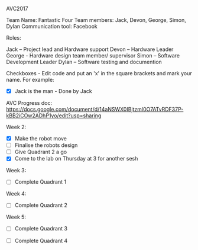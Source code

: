 AVC2017

Team Name: Fantastic Four
Team members: Jack, Devon, George, Simon, Dylan
Communication tool: Facebook

Roles:

Jack – Project lead and Hardware support
Devon – Hardware Leader
George  - Hardware design team member/ supervisor
Simon – Software Development Leader
Dylan – Software testing and documention

Checkboxes - Edit code and put an 'x' in the square brackets and mark your name. For example:
- [x] Jack is the man - Done by Jack

AVC Progress doc: https://docs.google.com/document/d/14aNSWX0IBjtzml0O7ATvRDF37P-kBB2iCOw2ADhP1yo/edit?usp=sharing

Week 2:
- [x] Make the robot move
- [ ] Finalise the robots design
- [ ] Give Quadrant 2 a go
- [x] Come to the lab on Thursday at 3 for another sesh

Week 3:
- [ ] Complete Quadrant 1

Week 4:
- [ ] Complete Quadrant 2

Week 5:
- [ ] Complete Quadrant 3
- [ ] Complete Quadrant 4


